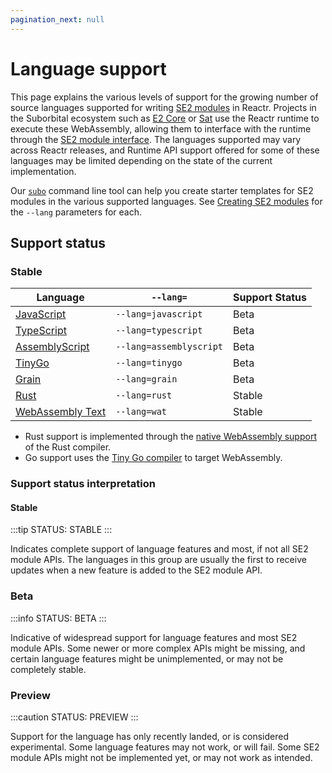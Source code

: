 ```yaml
---
pagination_next: null
---
```


# Language support

This page explains the various levels of support for the growing number of source languages supported for writing [SE2 modules](../e2-core/concepts/se2-modules.md) in Reactr. Projects in the Suborbital ecosystem such as [E2 Core](../atmo/) or [Sat](../sat/) use the Reactr runtime to execute these WebAssembly, allowing them to interface with the runtime through the [SE2 module interface](../atmo/runnable-api/introduction#the-runnable-interface). The languages supported may vary across Reactr releases, and Runtime API support offered for some of these languages may be limited depending on the state of the current implementation.

Our [`subo`](../subo) command line tool can help you create starter templates for SE2 modules in the various supported languages. See [Creating SE2 modules](docs/e2-core/usage/creating-se2-modules.md) for the `--lang` parameters for each.

## Support status

### Stable
| Language                          | `--lang=`               | Support Status |
| --------------------------------- | ----------------------- | -------------- |
| [JavaScript](#javascript)         | `--lang=javascript`     | Beta           |
| [TypeScript](#typescript)         | `--lang=typescript`     | Beta           |
| [AssemblyScript](#assemblyscript) | `--lang=assemblyscript` | Beta           |
| [TinyGo](#go)                     | `--lang=tinygo`         | Beta           |
| [Grain](#grain)                   |`--lang=grain`           | Beta           |
| [Rust](#rust)                     |`--lang=rust`            | Stable         |
| [WebAssembly Text](#wat)          |`--lang=wat`             | Stable         |
* Rust support is implemented through the [native WebAssembly support](https://www.rust-lang.org/what/wasm) of the Rust compiler.
* Go support uses the [Tiny Go compiler](https://tinygo.org/) to target WebAssembly.

### Support status interpretation
#### Stable
:::tip STATUS: STABLE
:::

Indicates complete support of language features and most, if not all SE2 module APIs. The languages in this group are usually the first to receive updates when a new feature is added to the SE2 module API.

### Beta

:::info STATUS: BETA
:::

Indicative of widespread support for language features and most SE2 module APIs. Some newer or more complex APIs might be missing, and certain language features might be unimplemented, or may not be completely stable.

### Preview

:::caution STATUS: PREVIEW
:::

Support for the language has only recently landed, or is considered experimental. Some language features may not work, or will fail. Some SE2 module APIs might not be implemented yet, or may not work as intended.
